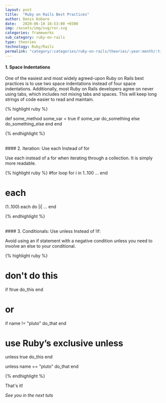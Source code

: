 ```yaml
---
layout: post
title:  "Ruby on Rails Best Practices"
author: Denis Kobare
date:   2020-06-10 16:53:00 +0300
img: /assets/img/svg/ror.svg
categories: frameworks
sub_category: ruby-on-rails
type: theories
technology: Ruby/Rails
permalink: "category/:categories/ruby-on-rails/theories/:year:month/:title"
---
```



#### 1. Space Indentations

One of the easiest and most widely agreed-upon Ruby on Rails best practices is to use two space indentations instead of four space indentations. Additionally, most Ruby on Rails developers agree on never using tabs, which includes not mixing tabs and spaces. This will keep long strings of code easier to read and maintain.

{% highlight ruby %}

def some_method
  some_var = true
  if some_var
    do_something
  else
    do_something_else
  end
end

{% endhighlight %} 

<br>
#### 2. Iteration: Use each Instead of for

Use each instead of a for when iterating through a collection. It is simply more readable.

{% highlight ruby %}
  #for loop
  for i in 1..100
    ...
  end

  # each
  (1..100).each do |i|
    ...
  end

{% endhighlight %}  

<br>
#### 3. Conditionals: Use unless Instead of !if:

Avoid using an if statement with a negative condition unless you need to involve an else to your conditional.

{% highlight ruby %}
  # don't do this
  if !true
    do_this
  end

  # or
  if name != "pluto"
    do_that
  end

  # use Ruby’s exclusive unless
  unless true
    do_this
  end
  
  unless name == "pluto"
    do_that
  end

{% endhighlight %} 



That's it!

*See you in the next tuts*


